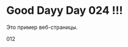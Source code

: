 <!DOCTYPE html>
<html>
<head>
    <title>Пример веб-страницы</title>
</head>
<body>
    <h1> Good Dayy Day 024 !!!</h3>
    <p>Это пример веб-страницы.</p>
</body>012
</html>

